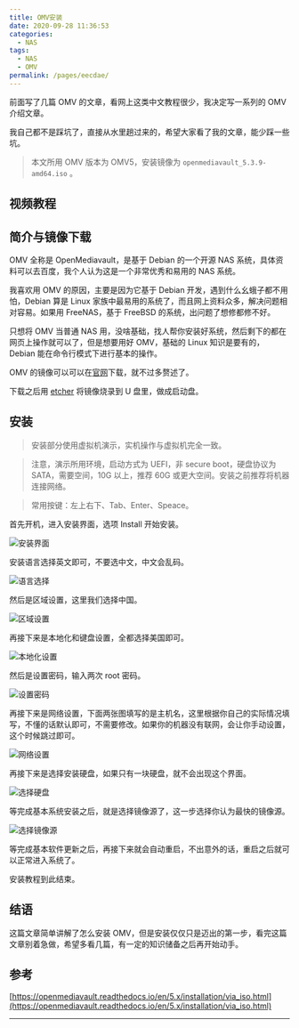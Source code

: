 ```yaml
---
title: OMV安装
date: 2020-09-28 11:36:53
categories:
  - NAS
tags:
  - NAS
  - OMV
permalink: /pages/eecdae/
---
```


前面写了几篇 OMV 的文章，看网上这类中文教程很少，我决定写一系列的 OMV 介绍文章。

我自己都不是踩坑了，直接从水里趟过来的，希望大家看了我的文章，能少踩一些坑。

<!-- more -->

> 本文所用 OMV 版本为 OMV5，安装镜像为 `openmediavault_5.3.9-amd64.iso` 。

## 视频教程

<bilibili bvid="BV1Lv411173Q" :page=1 :highQuality="true" :danmaku="true" />

## 简介与镜像下载

OMV 全称是 OpenMediavault，是基于 Debian 的一个开源 NAS 系统，具体资料可以去百度，我个人认为这是一个非常优秀和易用的 NAS 系统。

我喜欢用 OMV 的原因，主要是因为它基于 Debian 开发，遇到什么幺蛾子都不用怕，Debian 算是 Linux 家族中最易用的系统了，而且网上资料众多，解决问题相对容易。如果用 FreeNAS，基于 FreeBSD 的系统，出问题了想修都修不好。

只想将 OMV 当普通 NAS 用，没啥基础，找人帮你安装好系统，然后剩下的都在网页上操作就可以了，但是想要用好 OMV，基础的 Linux 知识是要有的，Debian 能在命令行模式下进行基本的操作。

OMV 的镜像可以可以在[官网](https://www.openmediavault.org/)下载，就不过多赘述了。

下载之后用 [etcher](https://www.balena.io/etcher/) 将镜像烧录到 U 盘里，做成启动盘。

## 安装

> 安装部分使用虚拟机演示，实机操作与虚拟机完全一致。

> 注意，演示所用环境，启动方式为 UEFI，非 secure boot，硬盘协议为 SATA，需要空间，10G 以上，推荐 60G 或更大空间。安装之前推荐将机器连接网络。

> 常用按键：左上右下、Tab、Enter、Speace。

首先开机，进入安装界面，选项 Install 开始安装。

![安装界面](https://blog.xxwhite.com/assets/img/2020/08/OMV-2020-08-26-15-02-03.png)

安装语言选择英文即可，不要选中文，中文会乱码。

![语言选择](https://blog.xxwhite.com/assets/img/2020/08/OMV-2020-08-26-15-02-17.png)

然后是区域设置，这里我们选择中国。

![区域设置](https://blog.xxwhite.com/assets/img/2020/08/OMV-2020-08-26-15-02-44.png)

再接下来是本地化和键盘设置，全都选择美国即可。

![本地化设置](https://blog.xxwhite.com/assets/img/2020/08/OMV-2020-08-26-15-03-01.png)

然后是设置密码，输入两次 root 密码。

![设置密码](https://blog.xxwhite.com/assets/img/2020/08/OMV-2020-08-26-15-06-37.png)

再接下来是网络设置，下面两张图填写的是主机名，这里根据你自己的实际情况填写，不懂的话默认即可，不需要修改。如果你的机器没有联网，会让你手动设置，这个时候跳过即可。

![网络设置](https://blog.xxwhite.com/assets/img/2020/08/OMV-2020-08-26-15-06-55.png)

再接下来是选择安装硬盘，如果只有一块硬盘，就不会出现这个界面。

![选择硬盘](https://blog.xxwhite.com/assets/img/2020/08/OMV-2020-08-26-15-07-11.png)

等完成基本系统安装之后，就是选择镜像源了，这一步选择你认为最快的镜像源。

![选择镜像源](https://blog.xxwhite.com/assets/img/2020/08/OMV-2020-08-26-15-08-38.png)

等完成基本软件更新之后，再接下来就会自动重启，不出意外的话，重启之后就可以正常进入系统了。

安装教程到此结束。

## 结语

这篇文章简单讲解了怎么安装 OMV，但是安装仅仅只是迈出的第一步，看完这篇文章别着急做，希望多看几篇，有一定的知识储备之后再开始动手。

## 参考

[https://openmediavault.readthedocs.io/en/5.x/installation/via_iso.html](https://openmediavault.readthedocs.io/en/5.x/installation/via_iso.html)

---

<ClientOnly>
  <Vssue :title="$title" />
</ClientOnly>
